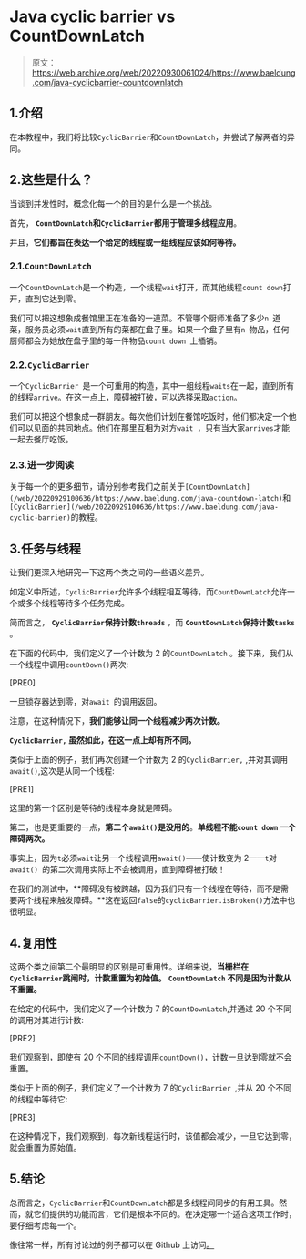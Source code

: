 # Java cyclic barrier vs CountDownLatch

> 原文：<https://web.archive.org/web/20220930061024/https://www.baeldung.com/java-cyclicbarrier-countdownlatch>

## 1.介绍

在本教程中，我们将比较`CyclicBarrier`和`CountDownLatch`，并尝试了解两者的异同。

## 2.这些是什么？

当谈到并发性时，概念化每一个的目的是什么是一个挑战。

首先， **`CountDownLatch`和`CyclicBarrier`都用于管理多线程应用**。

并且，**它们都旨在表达一个给定的线程或一组线程应该如何等待。**

### 2.1.`CountDownLatch`

一个`CountDownLatch`是一个构造，一个线程`wait`打开，而其他线程`count down`打开，直到它达到零。

我们可以把这想象成餐馆里正在准备的一道菜。不管哪个厨师准备了多少`n `道菜，服务员必须`wait`直到所有的菜都在盘子里。如果一个盘子里有`n `物品，任何厨师都会为她放在盘子里的每一件物品`count down `上插销。

### 2.2.`CyclicBarrier`

一个`CyclicBarrier `是一个可重用的构造，其中一组线程`waits`在一起，直到所有的线程`arrive`。在这一点上，障碍被打破，可以选择采取`action`。

我们可以把这个想象成一群朋友。每次他们计划在餐馆吃饭时，他们都决定一个他们可以见面的共同地点。他们在那里互相为对方`wait `，只有当大家`arrives`才能一起去餐厅吃饭。

### 2.3.进一步阅读

关于每一个的更多细节，请分别参考我们之前关于`[CountDownLatch](/web/20220929100636/https://www.baeldung.com/java-countdown-latch)`和`[CyclicBarrier](/web/20220929100636/https://www.baeldung.com/java-cyclic-barrier)`的教程。

## 3.任务与线程

让我们更深入地研究一下这两个类之间的一些语义差异。

如定义中所述，`CyclicBarrier`允许多个线程相互等待，而`CountDownLatch`允许一个或多个线程等待多个任务完成。

简而言之， **`CyclicBarrier`保持计数`threads`** ，而 **`CountDownLatch`保持计数`tasks`** 。

在下面的代码中，我们定义了一个计数为 2 的`CountDownLatch` 。接下来，我们从一个线程中调用`countDown()`两次:

[PRE0]

一旦锁存器达到零，对`await `的调用返回。

注意，在这种情况下，**我们能够让同一个线程减少两次计数。**

**`CyclicBarrier,` 虽然如此，在这一点上却有所不同。**

类似于上面的例子，我们再次创建一个计数为 2 的`CyclicBarrier,` ,并对其调用`await()`,这次是从同一个线程:

[PRE1]

这里的第一个区别是等待的线程本身就是障碍。

第二，也是更重要的一点，**第二个`await()`是没用的**。**单线程不能`count down` 一个障碍两次。**

事实上，因为`t`必须`wait`让另一个线程调用`await()`——使计数变为 2——`t`对`await() `的第二次调用实际上不会被调用，直到障碍被打破！

在我们的测试中，**障碍没有被跨越，因为我们只有一个线程在等待，而不是需要两个线程来触发障碍。**这在返回`false`的`cyclicBarrier.isBroken()`方法中也很明显。

## 4.复用性

这两个类之间第二个最明显的区别是可重用性。详细来说，**当栅栏在`CyclicBarrier`跳闸时，计数重置为初始值。** **`CountDownLatch` 不同是因为计数从不重置。**

在给定的代码中，我们定义了一个计数为 7 的`CountDownLatch`,并通过 20 个不同的调用对其进行计数:

[PRE2]

我们观察到，即使有 20 个不同的线程调用`countDown()`，计数一旦达到零就不会重置。

类似于上面的例子，我们定义了一个计数为 7 的`CyclicBarrier `,并从 20 个不同的线程中等待它:

[PRE3]

在这种情况下，我们观察到，每次新线程运行时，该值都会减少，一旦它达到零，就会重置为原始值。

## 5.结论

总而言之，`CyclicBarrier`和`CountDownLatch`都是多线程间同步的有用工具。然而，就它们提供的功能而言，它们是根本不同的。在决定哪一个适合这项工作时，要仔细考虑每一个。

像往常一样，所有讨论过的例子都可以在 Github 上访问[。](https://web.archive.org/web/20220929100636/https://github.com/eugenp/tutorials/tree/master/core-java-modules/core-java-concurrency-advanced-2)